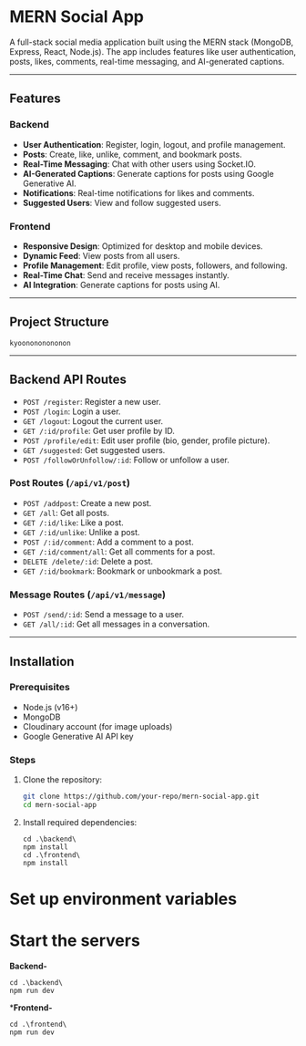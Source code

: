 # MERN Social App

A full-stack social media application built using the MERN stack (MongoDB, Express, React, Node.js). The app includes features like user authentication, posts, likes, comments, real-time messaging, and AI-generated captions.

---

## Features

### Backend
- **User Authentication**: Register, login, logout, and profile management.
- **Posts**: Create, like, unlike, comment, and bookmark posts.
- **Real-Time Messaging**: Chat with other users using Socket.IO.
- **AI-Generated Captions**: Generate captions for posts using Google Generative AI.
- **Notifications**: Real-time notifications for likes and comments.
- **Suggested Users**: View and follow suggested users.

### Frontend
- **Responsive Design**: Optimized for desktop and mobile devices.
- **Dynamic Feed**: View posts from all users.
- **Profile Management**: Edit profile, view posts, followers, and following.
- **Real-Time Chat**: Send and receive messages instantly.
- **AI Integration**: Generate captions for posts using AI.

---

## Project Structure
```
kyoonononononon

```

---
## Backend API Routes
- `POST /register`: Register a new user.
- `POST /login`: Login a user.
- `GET /logout`: Logout the current user.
- `GET /:id/profile`: Get user profile by ID.
- `POST /profile/edit`: Edit user profile (bio, gender, profile picture).
- `GET /suggested`: Get suggested users.
- `POST /followOrUnfollow/:id`: Follow or unfollow a user.

### Post Routes (`/api/v1/post`)
- `POST /addpost`: Create a new post.
- `GET /all`: Get all posts.
- `GET /:id/like`: Like a post.
- `GET /:id/unlike`: Unlike a post.
- `POST /:id/comment`: Add a comment to a post.
- `GET /:id/comment/all`: Get all comments for a post.
- `DELETE /delete/:id`: Delete a post.
- `GET /:id/bookmark`: Bookmark or unbookmark a post.

### Message Routes (`/api/v1/message`)
- `POST /send/:id`: Send a message to a user.
- `GET /all/:id`: Get all messages in a conversation.

---

## Installation

### Prerequisites
- Node.js (v16+)
- MongoDB
- Cloudinary account (for image uploads)
- Google Generative AI API key

### Steps
1. Clone the repository:
   ```bash
   git clone https://github.com/your-repo/mern-social-app.git
   cd mern-social-app

1. Install required dependencies:

    ```
    cd .\backend\
    npm install
    cd .\frontend\
    npm install
    ```
# Set up environment variables




# Start the servers
**Backend-**
```
cd .\backend\
npm run dev

```

***Frontend-**
```
cd .\frontend\
npm run dev
```




